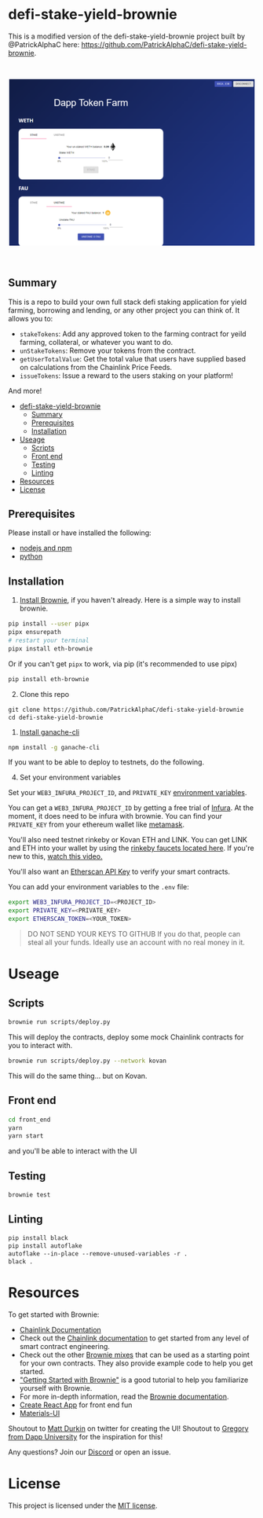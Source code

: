 # defi-stake-yield-brownie

This is a modified version of the defi-stake-yield-brownie project built by @PatrickAlphaC here: https://github.com/PatrickAlphaC/defi-stake-yield-brownie.

<br/>
<p align="center">
<a href="https://chain.link" target="_blank">
<img src="./web-image.png" width="500" alt="Full Stack Example">
</a>
</p>
<br/>

## Summary

This is a repo to build your own full stack defi staking application for yield farming, borrowing and lending, or any other project you can think of. It allows you to:

- `stakeTokens`: Add any approved token to the farming contract for yeild farming, collateral, or whatever you want to do.
- `unStakeTokens`: Remove your tokens from the contract.
- `getUserTotalValue`: Get the total value that users have supplied based on calculations from the Chainlink Price Feeds.
- `issueTokens`: Issue a reward to the users staking on your platform!

And more!

- [defi-stake-yield-brownie](#defi-stake-yield-brownie)
  - [Summary](#summary)
  - [Prerequisites](#prerequisites)
  - [Installation](#installation)
- [Useage](#useage)
  - [Scripts](#scripts)
  - [Front end](#front-end)
  - [Testing](#testing)
  - [Linting](#linting)
- [Resources](#resources)
- [License](#license)

## Prerequisites

Please install or have installed the following:

- [nodejs and npm](https://nodejs.org/en/download/)
- [python](https://www.python.org/downloads/)

## Installation

1. [Install Brownie](https://eth-brownie.readthedocs.io/en/stable/install.html), if you haven't already. Here is a simple way to install brownie.

```bash
pip install --user pipx
pipx ensurepath
# restart your terminal
pipx install eth-brownie
```

Or if you can't get `pipx` to work, via pip (it's recommended to use pipx)

```bash
pip install eth-brownie
```

2. Clone this repo

```
git clone https://github.com/PatrickAlphaC/defi-stake-yield-brownie
cd defi-stake-yield-brownie
```

1. [Install ganache-cli](https://www.npmjs.com/package/ganache-cli)

```bash
npm install -g ganache-cli
```

If you want to be able to deploy to testnets, do the following.

4. Set your environment variables

Set your `WEB3_INFURA_PROJECT_ID`, and `PRIVATE_KEY` [environment variables](https://www.twilio.com/blog/2017/01/how-to-set-environment-variables.html).

You can get a `WEB3_INFURA_PROJECT_ID` by getting a free trial of [Infura](https://infura.io/). At the moment, it does need to be infura with brownie. You can find your `PRIVATE_KEY` from your ethereum wallet like [metamask](https://metamask.io/).

You'll also need testnet rinkeby or Kovan ETH and LINK. You can get LINK and ETH into your wallet by using the [rinkeby faucets located here](https://docs.chain.link/docs/link-token-contracts#rinkeby). If you're new to this, [watch this video.](https://www.youtube.com/watch?v=P7FX_1PePX0)

You'll also want an [Etherscan API Key](https://etherscan.io/apis) to verify your smart contracts.

You can add your environment variables to the `.env` file:

```bash
export WEB3_INFURA_PROJECT_ID=<PROJECT_ID>
export PRIVATE_KEY=<PRIVATE_KEY>
export ETHERSCAN_TOKEN=<YOUR_TOKEN>
```

> DO NOT SEND YOUR KEYS TO GITHUB
> If you do that, people can steal all your funds. Ideally use an account with no real money in it.

# Useage

## Scripts

```bash
brownie run scripts/deploy.py
```

This will deploy the contracts, deploy some mock Chainlink contracts for you to interact with.

```bash
brownie run scripts/deploy.py --network kovan
```

This will do the same thing... but on Kovan.

## Front end

```bash
cd front_end
yarn
yarn start
```

and you'll be able to interact with the UI

## Testing

```
brownie test
```

## Linting

```
pip install black
pip install autoflake
autoflake --in-place --remove-unused-variables -r .
black .
```

# Resources

To get started with Brownie:

- [Chainlink Documentation](https://docs.chain.link/docs)
- Check out the [Chainlink documentation](https://docs.chain.link/docs) to get started from any level of smart contract engineering.
- Check out the other [Brownie mixes](https://github.com/brownie-mix/) that can be used as a starting point for your own contracts. They also provide example code to help you get started.
- ["Getting Started with Brownie"](https://medium.com/@iamdefinitelyahuman/getting-started-with-brownie-part-1-9b2181f4cb99) is a good tutorial to help you familiarize yourself with Brownie.
- For more in-depth information, read the [Brownie documentation](https://eth-brownie.readthedocs.io/en/stable/).
- [Create React App](https://create-react-app.dev/docs/adding-typescript/) for front end fun
- [Materials-UI](https://material-ui.com/)

Shoutout to [Matt Durkin](https://twitter.com/mdurkin92) on twitter for creating the UI!
Shoutout to [Gregory from Dapp University](https://www.dappuniversity.com/) for the inspiration for this!

Any questions? Join our [Discord](https://discord.gg/2YHSAey) or open an issue.

# License

This project is licensed under the [MIT license](LICENSE).

